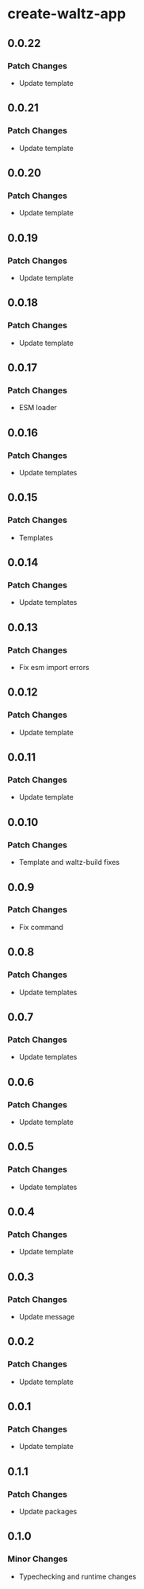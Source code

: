 # create-waltz-app

## 0.0.22

### Patch Changes

- Update template

## 0.0.21

### Patch Changes

- Update template

## 0.0.20

### Patch Changes

- Update template

## 0.0.19

### Patch Changes

- Update template

## 0.0.18

### Patch Changes

- Update template

## 0.0.17

### Patch Changes

- ESM loader

## 0.0.16

### Patch Changes

- Update templates

## 0.0.15

### Patch Changes

- Templates

## 0.0.14

### Patch Changes

- Update templates

## 0.0.13

### Patch Changes

- Fix esm import errors

## 0.0.12

### Patch Changes

- Update template

## 0.0.11

### Patch Changes

- Update template

## 0.0.10

### Patch Changes

- Template and waltz-build fixes

## 0.0.9

### Patch Changes

- Fix command

## 0.0.8

### Patch Changes

- Update templates

## 0.0.7

### Patch Changes

- Update templates

## 0.0.6

### Patch Changes

- Update template

## 0.0.5

### Patch Changes

- Update templates

## 0.0.4

### Patch Changes

- Update template

## 0.0.3

### Patch Changes

- Update message

## 0.0.2

### Patch Changes

- Update template

## 0.0.1

### Patch Changes

- Update template

## 0.1.1

### Patch Changes

- Update packages

## 0.1.0

### Minor Changes

- Typechecking and runtime changes
